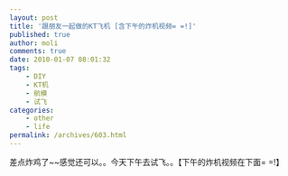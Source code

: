 ```yaml
---
layout: post
title: '跟朋友一起做的KT飞机 [含下午的炸机视频= =!]'
published: true
author: moli
comments: true
date: 2010-01-07 08:01:32
tags:
    - DIY
    - KT机
    - 航模
    - 试飞
categories:
    - other
    - life
permalink: /archives/603.html
---
```

差点炸鸡了~~感觉还可以。。今天下午去试飞。。【下午的炸机视频在下面= =!】